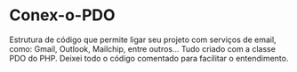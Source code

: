 # Conex-o-PDO
Estrutura de código que permite ligar seu projeto com serviços de email, como: Gmail, Outlook, Mailchip, entre outros... Tudo criado com a classe PDO do PHP.
Deixei todo o código comentado para facilitar o entendimento.
